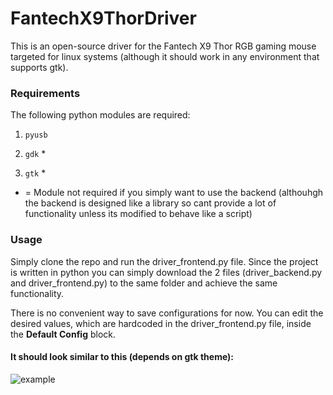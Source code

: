 # FantechX9ThorDriver

This is an open-source driver for the Fantech X9 Thor RGB gaming mouse targeted for linux systems (although it should work in any environment that supports gtk).

### Requirements
The following python modules are required:
1. `pyusb`

2. `gdk` *

3. `gtk` *

* = Module not required if you simply want to use the backend (althouhgh the backend is designed like a library so cant provide a lot of functionality unless its modified to behave like a script)

### Usage
Simply clone the repo and run the driver_frontend.py file. Since the project is written in python you can simply download the 2 files (driver_backend.py and driver_frontend.py) to the same folder and achieve the same functionality.

There is no convenient way to save configurations for now. You can edit the desired values, which are hardcoded in the driver_frontend.py file, inside the **Default Config** block.

#### It should look similar to this (depends on gtk theme):

![example](https://i.imgur.com/mAXCjX2.png)

